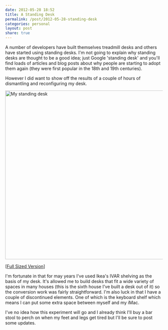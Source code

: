 ```yaml
---
date: 2012-05-28 18:52
title: A Standing Desk
permalink: /post/2012-05-28-standing-desk
categories: personal
layout: post
share: true
---
```


A number of developers have built themselves treadmill desks and others have started using standing desks. I'm not going to explain why standing desks are thought to be a good idea; just Google 'standing desk' and you'll find loads of articles and blog posts about why people are starting to adopt them again (they were first popular in the 18th and 19th centuries).

However I did want to show off the results of a couple of hours of dismantling and reconfiguring my desk.

<img src="https://www.swwritings.com/images/2012-05-28-standing-desk.jpg" alt="My standing desk" width="540" />

[<a href="https://www.swwritings.com/images/2012-05-28-standing-desk.jpg" target="_blank">Full Sized Version</a>]

I'm fortunate in that for may years I've used Ikea's IVAR shelving as the basis of my desk. It's allowed me to build desks that fit a wide variety of spaces in many houses (this is the sixth house I've built a desk out of it) so the conversion work was fairly straightforward. I'm also luck in that I have a couple of discontinued elements. One of which is the keyboard shelf which means I can put some extra space between myself and my iMac.

I've no idea how this experiment will go and I already think I'll buy a bar stool to perch on when my feet and legs get tired but I'll be sure to post some updates.
